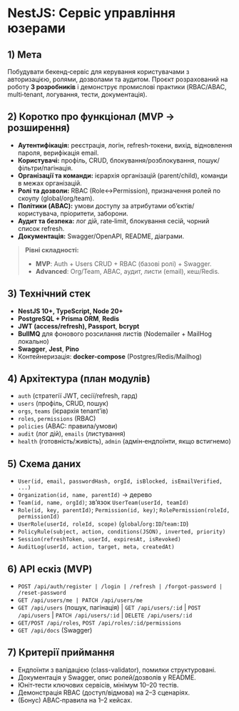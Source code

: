 # NestJS: Сервіс управління юзерами

## 1) Мета

Побудувати бекенд‑сервіс для керування користувачами з авторизацією, ролями, дозволами та аудитом. Проєкт розрахований на роботу **3 розробників** і демонструє промислові практики (RBAC/ABAC, multi‑tenant, логування, тести, документація).

## 2) Коротко про функціонал (MVP → розширення)

* **Аутентифікація:** реєстрація, логін, refresh‑токени, вихід, відновлення пароля, верифікація email.
* **Користувачі:** профіль, CRUD, блокування/розблокування, пошук/фільтри/пагінація.
* **Організації та команди:** ієрархія організацій (parent/child), команди в межах організацій.
* **Ролі та дозволи:** RBAC (Role↔Permission), призначення ролей по скоупу (global/org/team).
* **Політики (ABAC):** умови доступу за атрибутами об’єктів/користувача, пріоритети, заборони.
* **Аудит та безпека:** лог дій, rate‑limit, блокування сесій, чорний список refresh.
* **Документація:** Swagger/OpenAPI, README, діаграми.

> **Рівні складності:**
>
> * **MVP**: Auth + Users CRUD + RBAC (базові ролі) + Swagger.
> * **Advanced**: Org/Team, ABAC, аудит, листи (email), кеш/Redis.

## 3) Технічний стек

* **NestJS 10+, TypeScript, Node 20+**
* **PostgreSQL + Prisma ORM**, **Redis**
* **JWT (access/refresh), Passport**, **bcrypt**
* **BullMQ** для фонового розсилання листів (Nodemailer + MailHog локально)
* **Swagger**, **Jest**, **Pino**
* Контейнеризація: **docker-compose** (Postgres/Redis/Mailhog)

## 4) Архітектура (план модулів)

* `auth` (стратегії JWT, сесії/refresh, гард)
* `users` (профіль, CRUD, пошук)
* `orgs`, `teams` (ієрархія tenant’ів)
* `roles`, `permissions` (RBAC)
* `policies` (ABAC: правила/умови)
* `audit` (лог дій), `emails` (листування)
* `health` (готовність/живість), `admin` (адмін‑ендпоїнти, якщо встигнемо)

## 5) Схема даних

* `User(id, email, passwordHash, orgId, isBlocked, isEmailVerified, ...)`
* `Organization(id, name, parentId)` → дерево
* `Team(id, name, orgId)`; зв’язок `UserTeam(userId, teamId)`
* `Role(id, key, parentId)`; `Permission(id, key)`; `RolePermission(roleId, permissionId)`
* `UserRole(userId, roleId, scope)` (`global`/`org:ID`/`team:ID`)
* `PolicyRule(subject, action, conditions(JSON), inverted, priority)`
* `Session(refreshToken, userId, expiresAt, isRevoked)`
* `AuditLog(userId, action, target, meta, createdAt)`

## 6) API ескіз (MVP)

* `POST /api/auth/register | /login | /refresh | /forgot-password | /reset-password`
* `GET /api/users/me | PATCH /api/users/me`
* `GET /api/users` (пошук, пагінація) | `GET /api/users/:id` | `POST /api/users` | `PATCH /api/users/:id` | `DELETE /api/users/:id`
* `GET/POST /api/roles`, `POST /api/roles/:id/permissions`
* `GET /api/docs` (Swagger)


## 7) Критерії приймання

* Ендпоїнти з валідацією (class-validator), помилки структуровані.
* Документація у Swagger, опис ролей/дозволів у README.
* Юніт‑тести ключових сервісів, мінімум 10–20 тестів.
* Демонстрація RBAC (доступ/відмова) на 2–3 сценаріях.
* (Бонус) ABAC‑правила на 1–2 кейсах.
